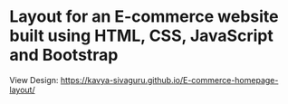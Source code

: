 # Layout for an E-commerce website built using HTML, CSS, JavaScript and Bootstrap

View Design: https://kavya-sivaguru.github.io/E-commerce-homepage-layout/

